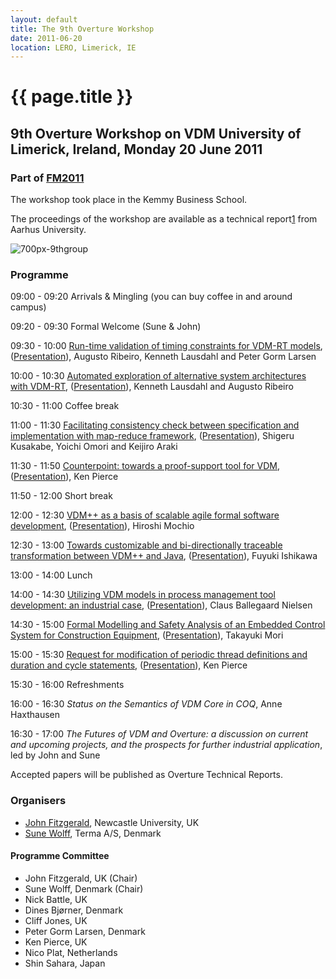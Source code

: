 ```yaml
---
layout: default
title: The 9th Overture Workshop
date: 2011-06-20
location: LERO, Limerick, IE
---
```


# {{ page.title }}

9th Overture Workshop on VDM University of Limerick, Ireland, Monday 20 June 2011
---------------------------------------------------------------------------------

### Part of [FM2011](http://www.lero.ie/fm2011)

The workshop took place in the Kemmy Business School.

The proceedings of the workshop are available as a technical
report[1](http://eng.au.dk/fileadmin/DJF/ENG/PDF-filer/Tekniske_rapporter/Technical_Report_ECE-TT-2-SAMLET.pdf)
from Aarhus University.

![](9/700px-9thgroup "700px-9thgroup")

### Programme

09:00 - 09:20 Arrivals & Mingling (you can buy coffee in and around
campus)

09:20 - 09:30 Formal Welcome (Sune & John)

09:30 - 10:00 [Run-time validation of timing constraints for VDM-RT
models](WS9Ribeiro.pdf "wikilink"),
([Presentation](WS9_AugustoRibeiroPresentation.pdf "wikilink")), Augusto
Ribeiro, Kenneth Lausdahl and Peter Gorm Larsen

10:00 - 10:30 [Automated exploration of alternative system architectures
with VDM-RT](WS9Lausdahl.pdf "wikilink"),
([Presentation](WS9_KennethLausdahlPresentation.pdf "wikilink")),
Kenneth Lausdahl and Augusto Ribeiro

10:30 - 11:00 Coffee break

11:00 - 11:30 [Facilitating consistency check between specification and
implementation with map-reduce framework](WS9Kusakabe.pdf "wikilink"),
([Presentation](WS9_KusakabePresentation.pdf "wikilink")), Shigeru
Kusakabe, Yoichi Omori and Keijiro Araki

11:30 - 11:50 [Counterpoint: towards a proof-support tool for
VDM](WS9PierceCounterpoint.pdf "wikilink"),
([Presentation](WS9_KenPierceCounterpointPresentation.pdf "wikilink")),
Ken Pierce

11:50 - 12:00 Short break

12:00 - 12:30 [VDM++ as a basis of scalable agile formal software
development](WS9Mochio.pdf "wikilink"),
([Presentation](WS9_HiroshiMochioPresentation.pdf "wikilink")), Hiroshi
Mochio

12:30 - 13:00 [Towards customizable and bi-directionally traceable
transformation between VDM++ and Java](WS9Ishikawa.pdf "wikilink"),
([Presentation](WS9_IshikawaFuyukiPresentation.pdf "wikilink")), Fuyuki
Ishikawa

13:00 - 14:00 Lunch

14:00 - 14:30 [Utilizing VDM models in process management tool
development: an industrial case](WS9Nielsen.pdf "wikilink"),
([Presentation](WS9_ClausBallegaardNielsen.pdf "wikilink")), Claus
Ballegaard Nielsen

14:30 - 15:00 [Formal Modelling and Safety Analysis of an Embedded
Control System for Construction Equipment](WS9Mori.pdf "wikilink"),
([Presentation](WS9_TakayukiMoriPresentation.pdf "wikilink")), Takayuki
Mori

15:00 - 15:30 [Request for modification of periodic thread definitions
and duration and cycle statements](WS9PierceRM.pdf "wikilink"),
([Presentation](WS9_KenPierceRM_Presentation.pdf "wikilink")), Ken
Pierce

15:30 - 16:00 Refreshments

16:00 - 16:30 *Status on the Semantics of VDM Core in COQ*, Anne
Haxthausen

16:30 - 17:00 *The Futures of VDM and Overture: a discussion on current
and upcoming projects, and the prospects for further industrial
application*, led by John and Sune

Accepted papers will be published as Overture Technical Reports.

### Organisers

-   [John Fitzgerald](mailto:john.fitzgerald@ncl.ac.uk), Newcastle
    University, UK
-   [Sune Wolff](mailto:swo@iha.dk), Terma A/S, Denmark

#### Programme Committee

-   John Fitzgerald, UK (Chair)
-   Sune Wolff, Denmark (Chair)
-   Nick Battle, UK
-   Dines Bjørner, Denmark
-   Cliff Jones, UK
-   Peter Gorm Larsen, Denmark
-   Ken Pierce, UK
-   Nico Plat, Netherlands
-   Shin Sahara, Japan

